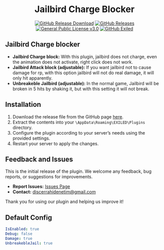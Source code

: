 <h1 align="center">Jailbird Charge Blocker</h1>
<div align="center">
<a href="https://github.com/MS-crew/JailbirdChargeBlocker/releases"><img src="https://img.shields.io/github/downloads/MS-crew/JailbirdChargeBlocker/total?style=for-the-badge&logo=githubactions&label=Downloads" href="https://github.com/MS-crew/JailbirdChargeBlocker/releases" alt="GitHub Release Download"></a>
<a href="https://github.com/MS-crew/JailbirdChargeBlocker/releases"><img src="https://img.shields.io/badge/Build-1.2.0-brightgreen?style=for-the-badge&logo=gitbook" href="https://github.com/MS-crew/JailbirdChargeBlocker/releases" alt="GitHub Releases"></a>
<a href="https://github.com/MS-crew/JailbirdChargeBlocker/blob/master/LICENSE"><img src="https://img.shields.io/badge/Licence-GNU_3.0-blue?style=for-the-badge&logo=gitbook" href="https://github.com/MS-crew/JailbirdChargeBlocker/blob/master/LICENSE" alt="General Public License v3.0"></a>
<a href="https://github.com/ExMod-Team/EXILED"><img src="https://img.shields.io/badge/Exiled-8.12.2-red?style=for-the-badge&logo=gitbook" href="https://github.com/ExMod-Team/EXILED" alt="GitHub Exiled"></a>

</div>

## Jailbird Charge blocker

- **Jailbird Charge block:** With this plugin, jailbird does not charge, even the animation does not activate, right click does not work.
- **Jailbird Attack block (adjustable):** If you want jailbird not to cause damage for rp, with this option jailbird will not do real damage, it will only hit apparently.
- **Unbreakeble Jailbird (adjustable):** In the normal game, Jailbird will be broken in 5 hits by shaking it, but with this setting it will not break.

## Installation

1. Download the release file from the GitHub page [here](https://github.com/MS-crew/JailbirdChargeBlocker/releases).
2. Extract the contents into your `\AppData\Roaming\EXILED\Plugins` directory.
3. Configure the plugin according to your server’s needs using the provided settings.
4. Restart your server to apply the changes.

## Feedback and Issues

This is the initial release of the plugin. We welcome any feedback, bug reports, or suggestions for improvements.

- **Report Issues:** [Issues Page](https://github.com/MS-crew/JailbirdChargeBlocker/issues)
- **Contact:** [discerrahidenetim@gmail.com](mailto:discerrahidenetim@gmail.com)

Thank you for using our plugin and helping us improve it!
## Default Config
```yml
IsEnabled: true
Debug: false
Damage: true
UnbreakebleJail: true
```
